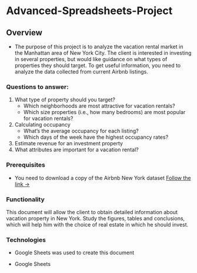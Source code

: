 # Advanced-Spreadsheets-Project

## Overview
* The purpose of this project is to analyze the vacation rental market in the Manhattan area of New York City. The client is interested in investing in several properties, but would like guidance on what types of properties they should target. To get useful information, you need to analyze the data collected from current Airbnb listings.

### Questions to answer:
1. What type of property should you target?
   * Which neighborhoods are most attractive for vacation rentals?
   * Which size properties (i.e., how many bedrooms) are most popular for vacation rentals?
2. Calculating occupancy
   * What’s the average occupancy for each listing?
   * Which days of the week have the highest occupancy rates?
3. Estimate revenue for an investment property
4. What attributes are important for a vacation rental?

### Prerequisites
* You need to download a copy of the Airbnb New York dataset [Follow the link -> ]([https://developers.themoviedb.org/3](https://docs.google.com/spreadsheets/d/1hDhvD2rLWqTIpC-VM7UiGY5KNV7zBgNqXSTKkg4frL4/edit#gid=1221840239))

### Functionality

This document will allow the client to obtain detailed information about vacation property in New York. Study the figures, tables and conclusions, which will help him with the choice of real estate in which he should invest.

### Technologies
* Google Sheets was used to create this document

- Google Sheets
